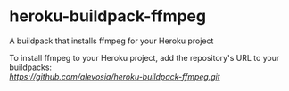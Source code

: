# heroku-buildpack-ffmpeg
A buildpack that installs ffmpeg for your Heroku project  

To install ffmpeg to your Heroku project, add the repository's URL to your buildpacks:  
*https://github.com/alevosia/heroku-buildpack-ffmpeg.git*
